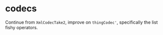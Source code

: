 # codecs

Continue from `XmlCodecTake2`, improve on `thingCodec'`, specifically the list fishy operators.
